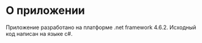 # О приложении

Приложение разработано на платформе .net framework 4.6.2. Исходный код написан на языке c#.

